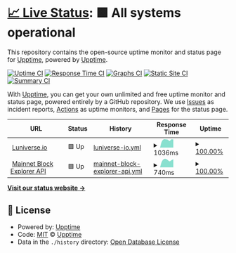# [📈 Live Status](https://upptime.github.io/upptime): <!--live status--> **🟩 All systems operational**

This repository contains the open-source uptime monitor and status page for [Upptime](https://upptime.js.org), powered by [Upptime](https://github.com/upptime/upptime).

[![Uptime CI](https://github.com/kim-yeonjung/luniverse-monitor/workflows/Uptime%20CI/badge.svg)](https://github.com/kim-yeonjung/luniverse-monitor/actions?query=workflow%3A%22Uptime+CI%22)
[![Response Time CI](https://github.com/kim-yeonjung/luniverse-monitor/workflows/Response%20Time%20CI/badge.svg)](https://github.com/kim-yeonjung/luniverse-monitor/actions?query=workflow%3A%22Response+Time+CI%22)
[![Graphs CI](https://github.com/kim-yeonjung/luniverse-monitor/workflows/Graphs%20CI/badge.svg)](https://github.com/kim-yeonjung/luniverse-monitor/actions?query=workflow%3A%22Graphs+CI%22)
[![Static Site CI](https://github.com/kim-yeonjung/luniverse-monitor/workflows/Static%20Site%20CI/badge.svg)](https://github.com/kim-yeonjung/luniverse-monitor/actions?query=workflow%3A%22Static+Site+CI%22)
[![Summary CI](https://github.com/kim-yeonjung/luniverse-monitor/workflows/Summary%20CI/badge.svg)](https://github.com/kim-yeonjung/luniverse-monitor/actions?query=workflow%3A%22Summary+CI%22)

With [Upptime](https://upptime.js.org), you can get your own unlimited and free uptime monitor and status page, powered entirely by a GitHub repository. We use [Issues](https://github.com/upptime/upptime/issues) as incident reports, [Actions](https://github.com/kim-yeonjung/luniverse-monitor/actions) as uptime monitors, and [Pages](https://upptime.github.io/upptime) for the status page.

<!--start: status pages-->
<!-- This summary is generated by Upptime (https://github.com/upptime/upptime) -->
<!-- Do not edit this manually, your changes will be overwritten -->
<!-- prettier-ignore -->
| URL | Status | History | Response Time | Uptime |
| --- | ------ | ------- | ------------- | ------ |
| <img alt="" src="https://icons.duckduckgo.com/ip3/www.luniverse.io.ico" height="13"> [Luniverse.io](https://www.luniverse.io) | 🟩 Up | [luniverse-io.yml](https://github.com/kim-yeonjung/luniverse-monitor/commits/HEAD/history/luniverse-io.yml) | <details><summary><img alt="Response time graph" src="./graphs/luniverse-io/response-time-week.png" height="20"> 1036ms</summary><br><a href="https://kim-yeonjung.github.io/luniverse-monitor/history/luniverse-io"><img alt="Response time 1074" src="https://img.shields.io/endpoint?url=https%3A%2F%2Fraw.githubusercontent.com%2Fkim-yeonjung%2Fluniverse-monitor%2FHEAD%2Fapi%2Fluniverse-io%2Fresponse-time.json"></a><br><a href="https://kim-yeonjung.github.io/luniverse-monitor/history/luniverse-io"><img alt="24-hour response time 868" src="https://img.shields.io/endpoint?url=https%3A%2F%2Fraw.githubusercontent.com%2Fkim-yeonjung%2Fluniverse-monitor%2FHEAD%2Fapi%2Fluniverse-io%2Fresponse-time-day.json"></a><br><a href="https://kim-yeonjung.github.io/luniverse-monitor/history/luniverse-io"><img alt="7-day response time 1036" src="https://img.shields.io/endpoint?url=https%3A%2F%2Fraw.githubusercontent.com%2Fkim-yeonjung%2Fluniverse-monitor%2FHEAD%2Fapi%2Fluniverse-io%2Fresponse-time-week.json"></a><br><a href="https://kim-yeonjung.github.io/luniverse-monitor/history/luniverse-io"><img alt="30-day response time 1074" src="https://img.shields.io/endpoint?url=https%3A%2F%2Fraw.githubusercontent.com%2Fkim-yeonjung%2Fluniverse-monitor%2FHEAD%2Fapi%2Fluniverse-io%2Fresponse-time-month.json"></a><br><a href="https://kim-yeonjung.github.io/luniverse-monitor/history/luniverse-io"><img alt="1-year response time 1074" src="https://img.shields.io/endpoint?url=https%3A%2F%2Fraw.githubusercontent.com%2Fkim-yeonjung%2Fluniverse-monitor%2FHEAD%2Fapi%2Fluniverse-io%2Fresponse-time-year.json"></a></details> | <details><summary><a href="https://kim-yeonjung.github.io/luniverse-monitor/history/luniverse-io">100.00%</a></summary><a href="https://kim-yeonjung.github.io/luniverse-monitor/history/luniverse-io"><img alt="All-time uptime 100.00%" src="https://img.shields.io/endpoint?url=https%3A%2F%2Fraw.githubusercontent.com%2Fkim-yeonjung%2Fluniverse-monitor%2FHEAD%2Fapi%2Fluniverse-io%2Fuptime.json"></a><br><a href="https://kim-yeonjung.github.io/luniverse-monitor/history/luniverse-io"><img alt="24-hour uptime 100.00%" src="https://img.shields.io/endpoint?url=https%3A%2F%2Fraw.githubusercontent.com%2Fkim-yeonjung%2Fluniverse-monitor%2FHEAD%2Fapi%2Fluniverse-io%2Fuptime-day.json"></a><br><a href="https://kim-yeonjung.github.io/luniverse-monitor/history/luniverse-io"><img alt="7-day uptime 100.00%" src="https://img.shields.io/endpoint?url=https%3A%2F%2Fraw.githubusercontent.com%2Fkim-yeonjung%2Fluniverse-monitor%2FHEAD%2Fapi%2Fluniverse-io%2Fuptime-week.json"></a><br><a href="https://kim-yeonjung.github.io/luniverse-monitor/history/luniverse-io"><img alt="30-day uptime 100.00%" src="https://img.shields.io/endpoint?url=https%3A%2F%2Fraw.githubusercontent.com%2Fkim-yeonjung%2Fluniverse-monitor%2FHEAD%2Fapi%2Fluniverse-io%2Fuptime-month.json"></a><br><a href="https://kim-yeonjung.github.io/luniverse-monitor/history/luniverse-io"><img alt="1-year uptime 100.00%" src="https://img.shields.io/endpoint?url=https%3A%2F%2Fraw.githubusercontent.com%2Fkim-yeonjung%2Fluniverse-monitor%2FHEAD%2Fapi%2Fluniverse-io%2Fuptime-year.json"></a></details>
| <img alt="" src="https://icons.duckduckgo.com/ip3/api.luniverse.io.ico" height="13"> [Mainnet Block Explorer API](https://api.luniverse.io/scan/v1.0/chains/0) | 🟩 Up | [mainnet-block-explorer-api.yml](https://github.com/kim-yeonjung/luniverse-monitor/commits/HEAD/history/mainnet-block-explorer-api.yml) | <details><summary><img alt="Response time graph" src="./graphs/mainnet-block-explorer-api/response-time-week.png" height="20"> 740ms</summary><br><a href="https://kim-yeonjung.github.io/luniverse-monitor/history/mainnet-block-explorer-api"><img alt="Response time 786" src="https://img.shields.io/endpoint?url=https%3A%2F%2Fraw.githubusercontent.com%2Fkim-yeonjung%2Fluniverse-monitor%2FHEAD%2Fapi%2Fmainnet-block-explorer-api%2Fresponse-time.json"></a><br><a href="https://kim-yeonjung.github.io/luniverse-monitor/history/mainnet-block-explorer-api"><img alt="24-hour response time 601" src="https://img.shields.io/endpoint?url=https%3A%2F%2Fraw.githubusercontent.com%2Fkim-yeonjung%2Fluniverse-monitor%2FHEAD%2Fapi%2Fmainnet-block-explorer-api%2Fresponse-time-day.json"></a><br><a href="https://kim-yeonjung.github.io/luniverse-monitor/history/mainnet-block-explorer-api"><img alt="7-day response time 740" src="https://img.shields.io/endpoint?url=https%3A%2F%2Fraw.githubusercontent.com%2Fkim-yeonjung%2Fluniverse-monitor%2FHEAD%2Fapi%2Fmainnet-block-explorer-api%2Fresponse-time-week.json"></a><br><a href="https://kim-yeonjung.github.io/luniverse-monitor/history/mainnet-block-explorer-api"><img alt="30-day response time 786" src="https://img.shields.io/endpoint?url=https%3A%2F%2Fraw.githubusercontent.com%2Fkim-yeonjung%2Fluniverse-monitor%2FHEAD%2Fapi%2Fmainnet-block-explorer-api%2Fresponse-time-month.json"></a><br><a href="https://kim-yeonjung.github.io/luniverse-monitor/history/mainnet-block-explorer-api"><img alt="1-year response time 786" src="https://img.shields.io/endpoint?url=https%3A%2F%2Fraw.githubusercontent.com%2Fkim-yeonjung%2Fluniverse-monitor%2FHEAD%2Fapi%2Fmainnet-block-explorer-api%2Fresponse-time-year.json"></a></details> | <details><summary><a href="https://kim-yeonjung.github.io/luniverse-monitor/history/mainnet-block-explorer-api">100.00%</a></summary><a href="https://kim-yeonjung.github.io/luniverse-monitor/history/mainnet-block-explorer-api"><img alt="All-time uptime 100.00%" src="https://img.shields.io/endpoint?url=https%3A%2F%2Fraw.githubusercontent.com%2Fkim-yeonjung%2Fluniverse-monitor%2FHEAD%2Fapi%2Fmainnet-block-explorer-api%2Fuptime.json"></a><br><a href="https://kim-yeonjung.github.io/luniverse-monitor/history/mainnet-block-explorer-api"><img alt="24-hour uptime 100.00%" src="https://img.shields.io/endpoint?url=https%3A%2F%2Fraw.githubusercontent.com%2Fkim-yeonjung%2Fluniverse-monitor%2FHEAD%2Fapi%2Fmainnet-block-explorer-api%2Fuptime-day.json"></a><br><a href="https://kim-yeonjung.github.io/luniverse-monitor/history/mainnet-block-explorer-api"><img alt="7-day uptime 100.00%" src="https://img.shields.io/endpoint?url=https%3A%2F%2Fraw.githubusercontent.com%2Fkim-yeonjung%2Fluniverse-monitor%2FHEAD%2Fapi%2Fmainnet-block-explorer-api%2Fuptime-week.json"></a><br><a href="https://kim-yeonjung.github.io/luniverse-monitor/history/mainnet-block-explorer-api"><img alt="30-day uptime 100.00%" src="https://img.shields.io/endpoint?url=https%3A%2F%2Fraw.githubusercontent.com%2Fkim-yeonjung%2Fluniverse-monitor%2FHEAD%2Fapi%2Fmainnet-block-explorer-api%2Fuptime-month.json"></a><br><a href="https://kim-yeonjung.github.io/luniverse-monitor/history/mainnet-block-explorer-api"><img alt="1-year uptime 100.00%" src="https://img.shields.io/endpoint?url=https%3A%2F%2Fraw.githubusercontent.com%2Fkim-yeonjung%2Fluniverse-monitor%2FHEAD%2Fapi%2Fmainnet-block-explorer-api%2Fuptime-year.json"></a></details>

<!--end: status pages-->

[**Visit our status website →**](https://upptime.github.io/upptime)

## 📄 License

- Powered by: [Upptime](https://github.com/upptime/upptime)
- Code: [MIT](./LICENSE) © [Upptime](https://upptime.js.org)
- Data in the `./history` directory: [Open Database License](https://opendatacommons.org/licenses/odbl/1-0/)
